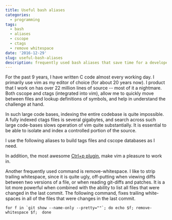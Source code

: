 ```yaml
---
title: Useful bash aliases
categories:
  - programming
tags:
  - bash
  - aliases
  - cscope
  - ctags
  - remove whitespace
date: '2016-12-29'
slug: useful-bash-aliases
description: frequently used bash aliases that save time for a developer
---
```


For the past 9 years, I have written C code almost every working day. I primarily use vim as my editor of choice (for about 20 years now). I product that I work on has over 22 million lines of source -- most of it a nightmare. 
Both cscope and ctags (integrated into vim), allow me to quickly move between files and lookup definitions of symbols, and help in understand the challenge at hand. 

In such large code bases, indexing the entire codebase is quite impossible. A fully indexed ctags files is several gigabytes, and search across such large code-bases slows operation of vim quite substantially. It is essential to be able to isolate and index a controlled portion of the source.

I use the following aliases to build tags files and cscope databases as I need.

<script src="https://gist.github.com/shiva/89240cdece79f84867f0feeb9d73f1f5.js"></script>

In addition, the most awesome [Ctrl+p plugin][1], make vim a pleasure to work in.

Another frequently used command is remove-whitespace. I like to strip trailing whitespace, since it is quite ugly, off-putting when viewing diffs between two versions of a file, or when reading git-diffs and patches. It is a lot more powerful when combined with the ability to list all files that were changed in the last commit. The following command, fixes trailing white-spaces in all of the files that were changes in the last commit.

```
for f in `git show --name-only --pretty=""`; do echo $f; remove-whitespace $f;  done
```


[1]: https://github.com/kien/ctrlp.vim
